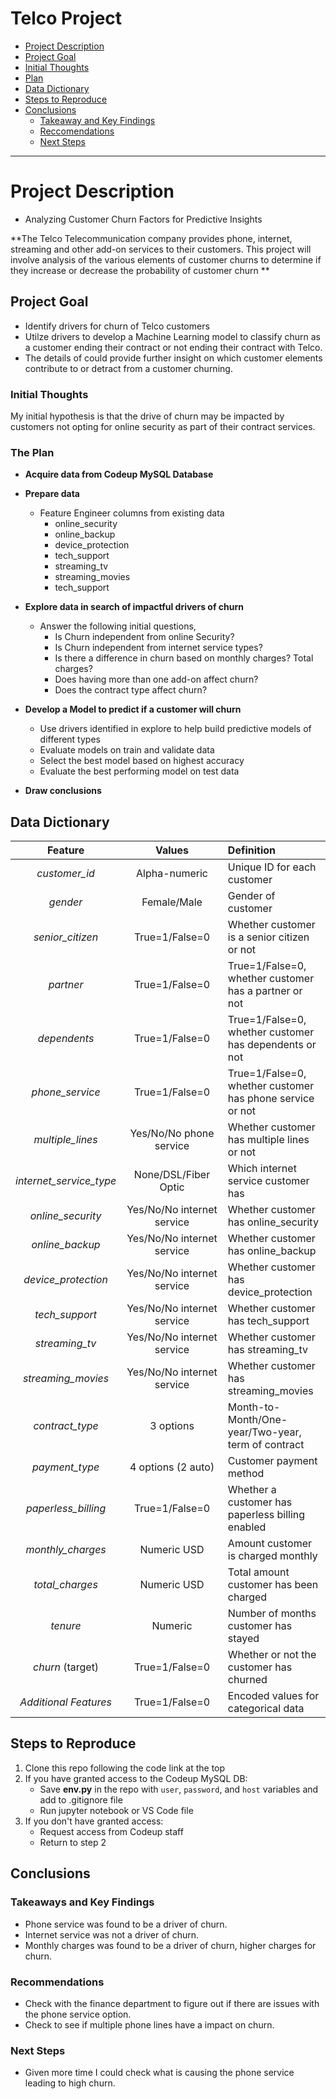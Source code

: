 Telco Project
=============================
<!--Created Anchor links to navigate read me better-->

- [Project Description](#project-description)
- [Project Goal](#project-goal)
- [Initial Thoughts](#initial-thoughts)
- [Plan](#the-plan)
- [Data Dictionary](#data-dictionary)
- [Steps to Reproduce](#steps-to-reproduce) 
- [Conclusions](#conclusions)
	- [Takeaway and Key Findings](#takeaways-and-key-findings)
	- [Reccomendations](#recommendations)
	- [Next Steps](#next-steps)

----------------------------------

# Project Description
* Analyzing Customer Churn Factors for Predictive Insights

**The Telco Telecommunication company provides phone, internet, streaming and other add-on services to their customers. This project will involve analysis of the various elements of customer churns to determine if they increase or decrease the probability of customer churn  **

## Project Goal

* Identify drivers for churn of Telco customers
* Utilze drivers to develop a Machine Learning model to classify churn as a customer ending their contract or not ending their contract with Telco.
* The details of could provide further insight on which customer elements contribute to or detract from a customer churning.

### Initial Thoughts

My initial hypothesis is that the drive of churn may be impacted by customers not opting for online security as part of their contract services.

### The Plan

* **Acquire data from Codeup MySQL Database**
  
* **Prepare data**
    * Feature Engineer columns from existing data
        * online_security
        * online_backup
        * device_protection
        * tech_support
        * streaming_tv
        * streaming_movies
        * tech_support
      
* **Explore data in search of impactful drivers of churn**
    * Answer the following initial questions,
        * Is Churn independent from online Security?
        * Is Churn independent from internet service types?
        * Is there a difference in churn based on monthly charges? Total charges?
        * Does having more than one add-on affect churn?
        * Does the contract type affect churn?
          
* **Develop a Model to predict if a customer will churn**
    * Use drivers identified in explore to help build predictive models of different types
    * Evaluate models on train and validate data
    * Select the best model based on highest accuracy
    * Evaluate the best performing model on test data
      
* **Draw conclusions**


## Data Dictionary

|**Feature**|**Values**|**Definition**|
|:--------------------:|:---------------------------:|:-------------------------------------------------------- |
| *customer_id*           | Alpha-numeric               | Unique ID for each customer                              |
| *gender*                | Female/Male                 | Gender of customer                                       |
| *senior_citizen*        | True=1/False=0              | Whether customer is a senior citizen or not              |
| *partner*               | True=1/False=0              | True=1/False=0, whether customer has a partner or not    |
| *dependents*            | True=1/False=0              | True=1/False=0, whether customer has dependents or not   |
| *phone_service*         | True=1/False=0              | True=1/False=0, whether customer has phone service or not|
| *multiple_lines*        | Yes/No/No phone service     | Whether customer has multiple lines or not               |
| *internet_service_type* | None/DSL/Fiber Optic        | Which internet service customer has                      |
| *online_security*       | Yes/No/No internet service  | Whether customer has online_security                     |
| *online_backup*         | Yes/No/No internet service  | Whether customer has online_backup                       |
| *device_protection*     | Yes/No/No internet service  | Whether customer has device_protection                   |
| *tech_support*          | Yes/No/No internet service  | Whether customer has tech_support                        |
| *streaming_tv*          | Yes/No/No internet service  | Whether customer has streaming_tv                        |
| *streaming_movies*      | Yes/No/No internet service  | Whether customer has streaming_movies                    |
| *contract_type*         | 3 options                   | Month-to-Month/One-year/Two-year, term of contract       |
| *payment_type*          | 4 options (2 auto)          | Customer payment method                                  |
| *paperless_billing*     | True=1/False=0              | Whether a customer has paperless billing enabled         |
| *monthly_charges*       | Numeric USD                 | Amount customer is charged monthly                       |
| *total_charges*         | Numeric USD                 | Total amount customer has been charged                   |
| *tenure*                | Numeric                     | Number of months customer has stayed                     |
| *churn* (target)        | True=1/False=0              | Whether or not the customer has churned                  |
| *Additional Features*   | True=1/False=0              | Encoded values for categorical data                      |


## Steps to Reproduce

1) Clone this repo following the code link at the top
2) If you have granted access to the Codeup MySQL DB:
   - Save **env.py** in the repo with `user`, `password`, and `host` variables and add to .gitignore file
   - Run jupyter notebook or VS Code file
3) If you don't have granted access:
   - Request access from Codeup staff
   - Return to step 2

## Conclusions

### Takeaways and Key Findings
* Phone service was found to be a driver of churn.
* Internet service was not a driver of churn.
* Monthly charges was found to be a driver of churn, higher charges for churn.
  
### Recommendations


* Check with the finance department to figure out if there are issues with the phone service option.
* Check to see if multiple phone lines have a impact on churn.

### Next Steps

* Given more time I could check what is causing the phone service leading to high churn.
